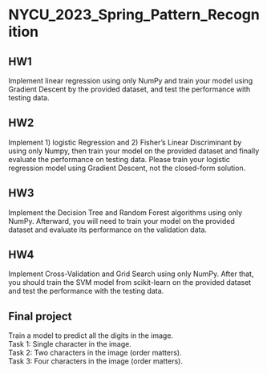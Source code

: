 # NYCU_2023_Spring_Pattern_Recognition
## HW1
Implement linear regression using only NumPy and train your model using Gradient Descent by the provided dataset, and test the performance with testing data.
## HW2
Implement 1) logistic Regression and 2) Fisher’s Linear Discriminant by using only Numpy, then train your model on the provided dataset and finally evaluate the performance on testing data. Please train your logistic regression model using Gradient Descent, not the closed-form solution.
## HW3
Implement the Decision Tree and Random Forest algorithms using only NumPy. Afterward, you will need to train your model on the provided dataset and evaluate its performance on the validation data.
## HW4
Implement Cross-Validation and Grid Search using only NumPy. After that, you should train the SVM model from scikit-learn on the provided dataset and test the performance with the testing data. 
## Final project
Train a model to predict all the digits in the image.  
Task 1: Single character in the image.  
Task 2: Two characters in the image (order matters).  
Task 3: Four characters in the image (order matters).
